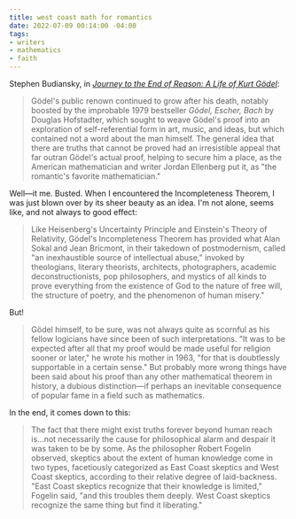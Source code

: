 ```yaml
---
title: west coast math for romantics
date: 2022-07-09 00:14:00 -04:00
tags:
- writers
- mathematics
- faith
---
```


Stephen Budiansky, in *[Journey to the End of Reason: A Life of Kurt Gödel](https://bookshop.org/books/journey-to-the-edge-of-reason-the-life-of-kurt-godel/9781324005445)*:

>Gödel's public renown continued to grow after his death, notably boosted by the improbable 1979 bestseller *Gödel, Escher, Bach* by Douglas Hofstadter, which sought to weave Gödel's proof into an exploration of self-referential form in art, music, and ideas, but which contained not a word about the man himself. The general idea that there are truths that cannot be proved had an irresistible appeal that far outran Gödel's actual proof, helping to secure him a place, as the American mathematician and writer Jordan Ellenberg put it, as "the romantic's favorite mathematician."

Well—it me. Busted. When I encountered the Incompleteness Theorem, I was just blown over by its sheer beauty as an idea. I'm not alone, seems like, and not always to good effect:

>Like Heisenberg's Uncertainty Principle and Einstein's Theory of Relativity, Gödel's Incompleteness Theorem has provided what Alan Sokal and Jean Bricmont, in their takedown of postmodernism, called "an inexhaustible source of intellectual abuse," invoked by theologians, literary theorists, architects, photographers, academic deconstructionists, pop philosophers, and mystics of all kinds to prove everything from the existence of God to the nature of free will, the structure of poetry, and the phenomenon of human misery."

But!

>Gödel himself, to be sure, was not always quite as scornful as his fellow logicians have since been of such interpretations. "It was to be expected after all that my proof would be made useful for religion sooner or later," he wrote his mother in 1963, "for that is doubtlessly supportable in a certain sense." But probably more wrong things have been said about his proof than any other mathematical theorem in history, a dubious distinction—if perhaps an inevitable consequence of popular fame in a field such as mathematics.

In the end, it comes down to this:

>The fact that there might exist truths forever beyond human reach is...not necessarily the cause for philosophical alarm and despair it was taken to be by some. As the philosopher Robert Fogelin observed, skeptics about the extent of human knowledge come in two types, facetiously categorized as East Coast skeptics and West Coast skeptics, according to their relative degree of laid-backness. "East Coast skeptics recognize that their knowledge is limited," Fogelin said, "and this troubles them deeply. West Coast skeptics recognize the same thing but find it liberating."